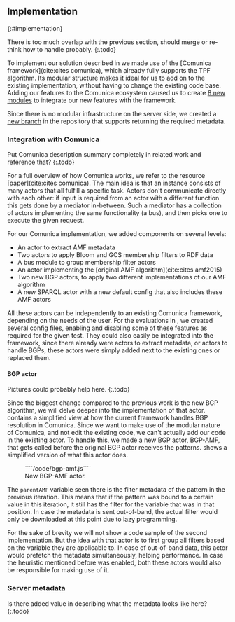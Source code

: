 ## Implementation
{:#implementation}

There is too much overlap with the previous section, should merge or re-think how to handle probably.
{:.todo}

To implement our solution described in [](#solution) we made use of the [Comunica framework](cite:cites comunica),
which already fully supports the TPF algorithm.
Its modular structure makes it ideal for us to add on to the existing implementation,
without having to change the existing code base.
Adding our features to the Comunica ecosystem caused us to create [8 new modules](https://github.com/comunica/comunica-feature-amf.git)
to integrate our new features with the framework.

Since there is no modular infrastructure on the server side,
we created a [new branch](https://github.com/LinkedDataFragments/Server.js/tree/feature-handlers-amf-2) in the repository that supports returning the required metadata.

### Integration with Comunica

Put Comunica description summary completely in related work and reference that?
{:.todo}

For a full overview of how Comunica works,
we refer to the resource [paper](cite:cites comunica).
The main idea is that an instance consists of many actors
that all fulfill a specific task.
Actors don't communicate directly with each other:
if input is required from an actor with a different function
this gets done by a mediator in-between.
Such a mediator has a collection of actors implementing the same functionality (a bus),
and then picks one to execute the given request.

For our Comunica implementation,
we added components on several levels:

 * An actor to extract AMF metadata
 * Two actors to apply Bloom and GCS membership filters to RDF data
 * A bus module to group membership filter actors
 * An actor implementing the [original AMF algorithm](cite:cites amf2015)
 * Two new BGP actors, to apply two different implementations of our AMF algorithm
 * A new SPARQL actor with a new default config that also includes these AMF actors

All these actors can be independently to an existing Comunica framework,
depending on the needs of the user.
For the evaluations in [](#evaluation),
we created several config files,
enabling and disabling some of these features as required for the given test.
They could also easily be integrated into the framework,
since there already were actors to extract metadata,
or actors to handle BGPs,
these actors were simply added next to the existing ones or replaced them.

#### BGP actor

Pictures could probably help here.
{:.todo}

Since the biggest change compared to the previous work is the new BGP algorithm,
we will delve deeper into the implementation of that actor.
[](#tpf) contains a simplified view at how the current framework handles BGP resolution in Comunica.
Since we want to make use of the modular nature of Comunica,
and not edit the existing code,
we can't actually add our code in the existing actor.
To handle this,
we made a new BGP actor, BGP-AMF, that gets called before the original BGP actor receives the patterns.
[](#bgp-amf) shows a simplified version of what this actor does.

<figure id="bgp-amf" class="listing">
````/code/bgp-amf.js````
<figcaption markdown="block">
New BGP-AMF actor.
</figcaption>
</figure>

The `parentAMF` variable seen there is the filter metadata of the pattern in the previous iteration.
This means that if the pattern was bound to a certain value in this iteration,
it still has the filter for the variable that was in that position.
In case the metadata is sent out-of-band,
the actual filter would only be downloaded at this point due to lazy programming.

For the sake of brevity we will not show a code sample of the second implementation.
But the idea with that actor is to first group all filters based on the variable they are applicable to.
In case of out-of-band data, this actor would prefetch the metadata simultaneously,
helping performance.
In case the heuristic mentioned before was enabled, both these actors would also be responsible for making use of it.


### Server metadata

Is there added value in describing what the metadata looks like here?
{:.todo}
